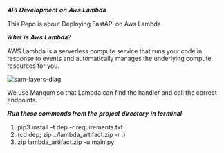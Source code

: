 𝑨𝑷𝑰 𝑫𝒆𝒗𝒆𝒍𝒐𝒑𝒎𝒆𝒏𝒕 𝒐𝒏 𝑨𝒘𝒔 𝑳𝒂𝒎𝒃𝒅𝒂

This Repo is about Deploying FastAPi on Aws Lambda

𝑾𝒉𝒂𝒕 𝒊𝒔 𝑨𝒘𝒔 𝑳𝒂𝒎𝒃𝒅𝒂?

AWS Lambda is a serverless compute service that runs your code in response to events and automatically manages the underlying compute resources for you.


![sam-layers-diag](https://github.com/AbdulSami455/API-Deployment-on-AwsLambda/assets/111019622/132b9f19-70a4-4617-b5c2-0b7838d02362)


We use Mangum so that Lambda can find the handler and call the correct endpoints.

𝑹𝒖𝒏 𝒕𝒉𝒆𝒔𝒆 𝒄𝒐𝒎𝒎𝒂𝒏𝒅𝒔 𝒇𝒓𝒐𝒎 𝒕𝒉𝒆 𝒑𝒓𝒐𝒋𝒆𝒄𝒕 𝒅𝒊𝒓𝒆𝒄𝒕𝒐𝒓𝒚 𝒊𝒏 𝒕𝒆𝒓𝒎𝒊𝒏𝒂𝒍

1. pip3 install -t dep -r requirements.txt
2. (cd dep; zip ../lambda_artifact.zip -r .)
3. zip lambda_artifact.zip -u main.py
